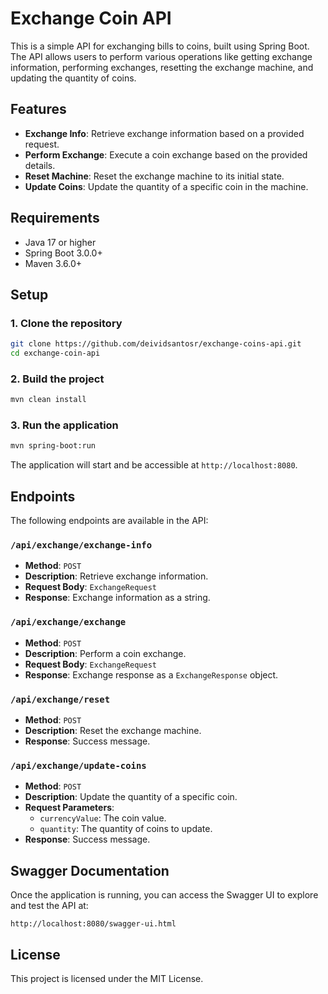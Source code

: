 
# Exchange Coin API

This is a simple API for exchanging bills to coins, built using Spring Boot. The API allows users to perform various operations like getting exchange information, performing exchanges, resetting the exchange machine, and updating the quantity of coins.

## Features

- **Exchange Info**: Retrieve exchange information based on a provided request.
- **Perform Exchange**: Execute a coin exchange based on the provided details.
- **Reset Machine**: Reset the exchange machine to its initial state.
- **Update Coins**: Update the quantity of a specific coin in the machine.

## Requirements

- Java 17 or higher
- Spring Boot 3.0.0+
- Maven 3.6.0+

## Setup

### 1. Clone the repository

```bash
git clone https://github.com/deividsantosr/exchange-coins-api.git
cd exchange-coin-api
```

### 2. Build the project

```bash
mvn clean install
```

### 3. Run the application

```bash
mvn spring-boot:run
```

The application will start and be accessible at `http://localhost:8080`.

## Endpoints

The following endpoints are available in the API:

### `/api/exchange/exchange-info`
- **Method**: `POST`
- **Description**: Retrieve exchange information.
- **Request Body**: `ExchangeRequest`
- **Response**: Exchange information as a string.

### `/api/exchange/exchange`
- **Method**: `POST`
- **Description**: Perform a coin exchange.
- **Request Body**: `ExchangeRequest`
- **Response**: Exchange response as a `ExchangeResponse` object.

### `/api/exchange/reset`
- **Method**: `POST`
- **Description**: Reset the exchange machine.
- **Response**: Success message.

### `/api/exchange/update-coins`
- **Method**: `POST`
- **Description**: Update the quantity of a specific coin.
- **Request Parameters**:
    - `currencyValue`: The coin value.
    - `quantity`: The quantity of coins to update.
- **Response**: Success message.

## Swagger Documentation

Once the application is running, you can access the Swagger UI to explore and test the API at:

```
http://localhost:8080/swagger-ui.html
```

## License

This project is licensed under the MIT License.